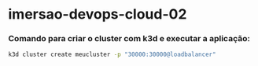 # imersao-devops-cloud-02

### Comando para criar o cluster com k3d e executar a aplicação:
```Bash
k3d cluster create meucluster -p "30000:30000@loadbalancer"
```
